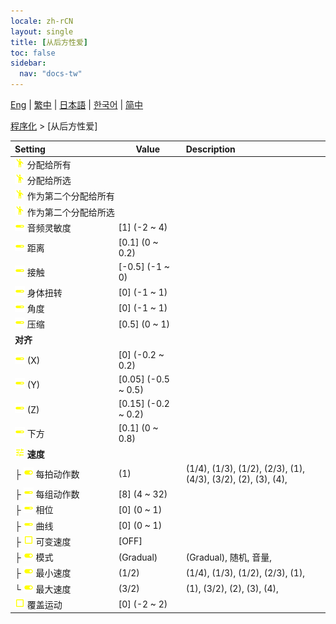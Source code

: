 ```yaml
---
locale: zh-rCN
layout: single
title: [从后方性爱]
toc: false
sidebar:
  nav: "docs-tw"
---
```

[Eng](/dancexr/menu/2025.4/motion/sex_from_behind) | [繁中](/tw/dancexr/menu/2025.4/motion/sex_from_behind) | [日本語](/jp/dancexr/menu/2025.4/motion/sex_from_behind) | [한국어](/kr/dancexr/menu/2025.4/motion/sex_from_behind) | [简中](/zh/dancexr/menu/2025.4/motion/sex_from_behind)

[程序化](../menu#程序化) > [从后方性爱]



| Setting | Value | Description |
| :--- | --- | :--- |
|<nobr>![motion icon](/images/icon/ic_motion.png) 分配给所有</nobr>|| 
|<nobr>![motion icon](/images/icon/ic_motion.png) 分配给所选</nobr>|| 
|<nobr>![motion icon](/images/icon/ic_motion.png) 作为第二个分配给所有</nobr>|| 
|<nobr>![motion icon](/images/icon/ic_motion.png) 作为第二个分配给所选</nobr>|| 
|<nobr>![slider icon](/images/icon/ic_slider.png) 音频灵敏度</nobr>| [1] (-2 ~ 4) | 
|<nobr>![slider icon](/images/icon/ic_slider.png) 距离</nobr>| [0.1] (0 ~ 0.2) | 
|<nobr>![slider icon](/images/icon/ic_slider.png) 接触</nobr>| [-0.5] (-1 ~ 0) | 
|<nobr>![slider icon](/images/icon/ic_slider.png) 身体扭转</nobr>| [0] (-1 ~ 1) | 
|<nobr>![slider icon](/images/icon/ic_slider.png) 角度</nobr>| [0] (-1 ~ 1) | 
|<nobr>![slider icon](/images/icon/ic_slider.png) 压缩</nobr>| [0.5] (0 ~ 1) | 
|<nobr> <b>对齐</b></nobr>|| 
|<nobr>![slider icon](/images/icon/ic_slider.png) (X)</nobr>| [0] (-0.2 ~ 0.2) | 
|<nobr>![slider icon](/images/icon/ic_slider.png) (Y)</nobr>| [0.05] (-0.5 ~ 0.5) | 
|<nobr>![slider icon](/images/icon/ic_slider.png) (Z)</nobr>| [0.15] (-0.2 ~ 0.2) | 
|<nobr>![slider icon](/images/icon/ic_slider.png) 下方</nobr>| [0.1] (0 ~ 0.8) | 
|<nobr>![tune icon](/images/icon/ic_tune.png) <b>速度</b></nobr>| | 
|<nobr>├&nbsp;![toggle_on icon](/images/icon/ic_toggle_on.png) 每拍动作数</nobr>| (1) | (1/4), (1/3), (1/2), (2/3), (1), (4/3), (3/2), (2), (3), (4), 
|<nobr>├&nbsp;![slider icon](/images/icon/ic_slider.png) 每组动作数</nobr>| [8] (4 ~ 32) | 
|<nobr>├&nbsp;![slider icon](/images/icon/ic_slider.png) 相位</nobr>| [0] (0 ~ 1) | 
|<nobr>├&nbsp;![slider icon](/images/icon/ic_slider.png) 曲线</nobr>| [0] (0 ~ 1) | 
|<nobr>├&nbsp;![check_off icon](/images/icon/ic_check_off.png) 可变速度</nobr>| [OFF] | 
|<nobr>├&nbsp;![toggle_on icon](/images/icon/ic_toggle_on.png) 模式</nobr>| (Gradual) | (Gradual), 随机, 音量, 
|<nobr>├&nbsp;![toggle_on icon](/images/icon/ic_toggle_on.png) 最小速度</nobr>| (1/2) | (1/4), (1/3), (1/2), (2/3), (1), 
|<nobr>└&nbsp;![toggle_on icon](/images/icon/ic_toggle_on.png) 最大速度</nobr>| (3/2) | (1), (3/2), (2), (3), (4), 
|<nobr>![check_off icon](/images/icon/ic_check_off.png) 覆盖运动</nobr>| [0] (-2 ~ 2) | 
